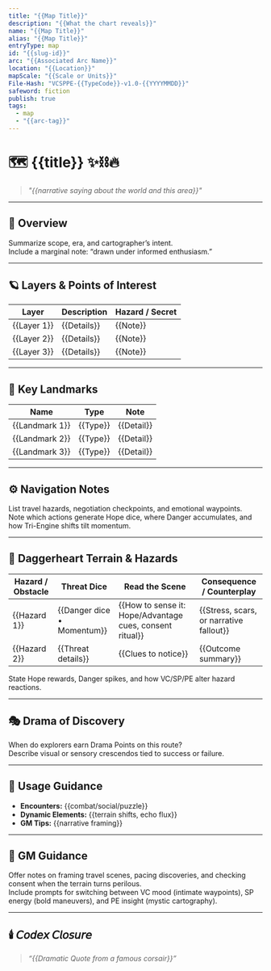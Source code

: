 ```yaml
---
title: "{{Map Title}}"
description: "{{What the chart reveals}}"
name: "{{Map Title}}"
alias: "{{Map Title}}"
entryType: map
id: "{{slug-id}}"
arc: "{{Associated Arc Name}}"
location: "{{Location}}"
mapScale: "{{Scale or Units}}"
File-Hash: "VCSPPE-{{TypeCode}}-v1.0-{{YYYYMMDD}}"
safeword: fiction
publish: true
tags:
  - map
  - "{{arc-tag}}"
---
```


# 🗺️ {{title}} ✨⛓️🔥

> *"{{narrative saying about the world and this area}}"*

---

## 🧭 Overview  

Summarize scope, era, and cartographer’s intent.  
Include a marginal note: “drawn under informed enthusiasm.”  

---

## 🪐 Layers & Points of Interest  

| Layer | Description | Hazard / Secret |
|--------|--------------|-----------------|
| {{Layer 1}} | {{Details}} | {{Note}} |
| {{Layer 2}} | {{Details}} | {{Note}} |
| {{Layer 3}} | {{Details}} | {{Note}} |

---

## 🌌 Key Landmarks  

| Name | Type | Note |
|------|------|------|
| {{Landmark 1}} | {{Type}} | {{Detail}} |
| {{Landmark 2}} | {{Type}} | {{Detail}} |
| {{Landmark 3}} | {{Type}} | {{Detail}} |

---

## ⚙️ Navigation Notes  

List travel hazards, negotiation checkpoints, and emotional waypoints.  
Note which actions generate Hope dice, where Danger accumulates, and how Tri-Engine shifts tilt momentum.

---

## 🧨 Daggerheart Terrain & Hazards

| Hazard / Obstacle | Threat Dice | Read the Scene | Consequence / Counterplay |
|-------------------|-------------|----------------|---------------------------|
| {{Hazard 1}} | {{Danger dice • Momentum}} | {{How to sense it: Hope/Advantage cues, consent ritual}} | {{Stress, scars, or narrative fallout}} |
| {{Hazard 2}} | {{Threat details}} | {{Clues to notice}} | {{Outcome summary}} |

State Hope rewards, Danger spikes, and how VC/SP/PE alter hazard reactions.

---

## 🎭 Drama of Discovery  

When do explorers earn Drama Points on this route?  
Describe visual or sensory crescendos tied to success or failure.  

---

## 📜 Usage Guidance  

- **Encounters:** {{combat/social/puzzle}}  
- **Dynamic Elements:** {{terrain shifts, echo flux}}  
- **GM Tips:** {{narrative framing}}  

---

## 📝 GM Guidance

Offer notes on framing travel scenes, pacing discoveries, and checking consent when the terrain turns perilous.  
Include prompts for switching between VC mood (intimate waypoints), SP energy (bold maneuvers), and PE insight (mystic cartography).  

---

## 🕯️ 𝘊𝘰𝘥𝘦𝘹 𝘊𝘭𝘰𝘴𝘶𝘳𝘦  

> *“{{Dramatic Quote from a famous corsair}}”*  
